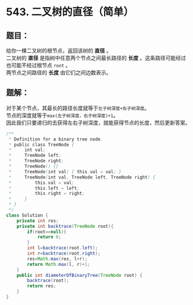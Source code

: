 # 543. 二叉树的直径（简单）
## 题目：
给你一棵二叉树的根节点，返回该树的 **直径** 。\
二叉树的 **直径** 是指树中任意两个节点之间最长路径的 **长度** 。这条路径可能经过也可能不经过根节点 `root` 。\
两节点之间路径的 **长度** 由它们之间边数表示。
## 题解：
对于某个节点，其最长的路径长度就等于`左子树深度+右子树深度`。\
节点的深度就等于`max(左子树深度，右子树深度)+1`。\
因此我们只要递归的去获得左右子树深度，就能获得节点的长度，然后更新答案。
```java
/**
 * Definition for a binary tree node.
 * public class TreeNode {
 *     int val;
 *     TreeNode left;
 *     TreeNode right;
 *     TreeNode() {}
 *     TreeNode(int val) { this.val = val; }
 *     TreeNode(int val, TreeNode left, TreeNode right) {
 *         this.val = val;
 *         this.left = left;
 *         this.right = right;
 *     }
 * }
 */
class Solution {
    private int res;
    private int backtrace(TreeNode root){
        if(root==null){
            return 0;
        }
        int l=backtrace(root.left);
        int r=backtrace(root.right);
        res=Math.max(res, l+r);
        return Math.max(l, r)+1;
    }
    public int diameterOfBinaryTree(TreeNode root) {
        backtrace(root);
        return res;
    }
}
```